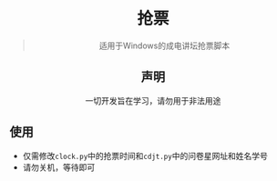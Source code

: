 <div align="center">
  
# 抢票
> 适用于Windows的成电讲坛抢票脚本


## 声明
一切开发旨在学习，请勿用于非法用途
  <br/>
</div>

## 使用
- 仅需修改`clock.py`中的抢票时间和`cdjt.py`中的问卷星网址和姓名学号
- 请勿关机，等待即可
